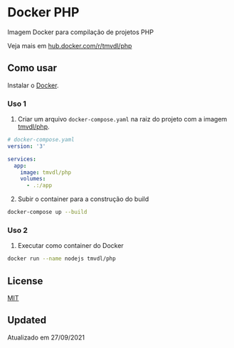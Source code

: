 # Docker PHP

Imagem Docker para compilação de projetos PHP

Veja mais em [hub.docker.com/r/tmvdl/php](https://hub.docker.com/r/tmvdl/php)

## Como usar

Instalar o [Docker](https://docs.docker.com/engine/install/).

### Uso 1

1. Criar um arquivo `docker-compose.yaml` na raiz do projeto com a imagem [tmvdl/php](https://hub.docker.com/r/tmvdl/php).

```yaml
# docker-compose.yaml
version: '3'

services:
  app:
    image: tmvdl/php
    volumes:
      - .:/app
```

2. Subir o container para a construção do build

```bash
docker-compose up --build
```

### Uso 2

1. Executar como container do Docker

```sh
docker run --name nodejs tmvdl/php
```

## License

[MIT](LICENSE)

## Updated

Atualizado em 27/09/2021
